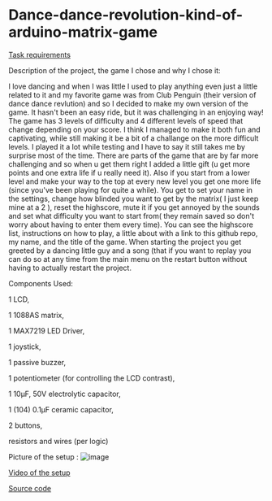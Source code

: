 # Dance-dance-revolution-kind-of-arduino-matrix-game

[Task requirements](https://github.com/ZahariaDiana132/Dance-dance-revolution-kind-of-arduino-matrix-game/blob/2fd616b0c07fa33c4e45b7b8ab4e59e5ccc5b0b5/Matrix%20project%20requirements.pdf)

Description of the project, the game I chose and why I chose it:

I love dancing and when I was little I used to play anything even just a little related to it and my favorite game was from Club Penguin (their version of dance dance revlution) and so I decided to make my own version of the game.
It hasn't been an easy ride, but it was challenging in an enjoying way!
The game has 3 levels of difficulty and 4 different levels of speed that change depending on your score.
I think I managed to make it both fun and captivating, while still making it be a bit of a challange on the more difficult levels. I played it a lot while testing and I have to say it still takes me by surprise most of the time.
There are parts of the game that are by far more challenging and so when u get them right I added a little gift (u get more points and one extra life if u really need it).
Also if you start from a lower level and make your way to the top at every new level you get one more life (since you've been playing for quite a while).
You get to set your name in the settings, change how blinded you want to get by the matrix( I just keep mine at a 2 ), reset the highscore, mute it if you get annoyed by the sounds and set what difficulty you want to start from( they remain saved so don't worry about having to enter them every time). You can see the highscore list, instructions on how to play, a little about with a link to this github repo, my name, and the title of the game.
When starting the project you get greeted by a dancing little guy and a song (that if you want to replay you can do so at any time from the main menu on the restart button without having to actually restart the project.


Components Used:

1 LCD,

1 1088AS matrix,

1 MAX7219 LED Driver,

1 joystick,

1 passive buzzer,

1 potentiometer (for controlling the LCD contrast),

1 10μF, 50V electrolytic capacitor,

1 (104) 0.1μF ceramic capacitor,

2 buttons,

resistors and wires (per logic)

Picture of the setup :
![image](https://user-images.githubusercontent.com/79654042/208267591-b1c4b167-cd82-4865-bc6b-dc243f4179f3.png)


[Video of the setup](https://youtu.be/tnfZ2llv29c)

[Source code](https://github.com/ZahariaDiana132/Dance-dance-revolution-kind-of-arduino-matrix-game/blob/0b7f2879738b5843d0a58e86c85632561575174e/dancedancerevolutiongamematrix.ino)
